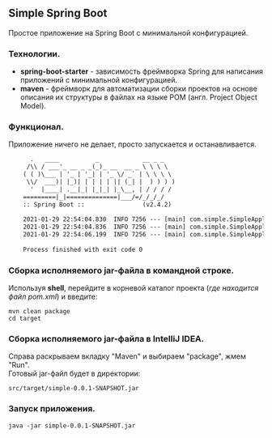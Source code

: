 ## Simple Spring Boot

Простое приложение на Spring Boot с минимальной конфигурацией. 

### Технологии.

 * **spring-boot-starter** - зависимость фреймворка Spring для написания приложений с минимальной конфигурацией.
 * **maven** - фреймворк для автоматизации сборки проектов на основе описания их структуры в файлах на языке POM (англ. Project Object Model).

### Функционал.

Приложение ничего не делает, просто запускается и останавливается.

```txt
      .   ____          _            __ _ _
     /\\ / ___'_ __ _ _(_)_ __  __ _ \ \ \ \
    ( ( )\___ | '_ | '_| | '_ \/ _` | \ \ \ \
     \\/  ___)| |_)| | | | | || (_| |  ) ) ) )
      '  |____| .__|_| |_|_| |_\__, | / / / /
    =========|_|==============|___/=/_/_/_/
    :: Spring Boot ::                (v2.4.2)
    
    2021-01-29 22:54:04.830  INFO 7256 --- [main] com.simple.SimpleApplication : Starting SimpleApplication using Java 11.0.9.1 on DELL5280 with PID 7256
    2021-01-29 22:54:04.836  INFO 7256 --- [main] com.simple.SimpleApplication : No active profile set, falling back to default profiles: default
    2021-01-29 22:54:06.199  INFO 7256 --- [main] com.simple.SimpleApplication : Started SimpleApplication in 2.546 seconds (JVM running for 4.006)
    
    Process finished with exit code 0
```

### Сборка исполняемого jar-файла в командной строке.

Используя **shell**, перейдите в корневой каталог проекта (*где находится файл pom.xml*) и введите:

    mvn clean package  
    cd target  

### Сборка исполняемого jar-файла в IntelliJ IDEA.
    
Справа раскрываем вкладку "Maven" и выбираем "package", жмем "Run".  
Готовый jar-файл будет в директории:

    src/target/simple-0.0.1-SNAPSHOT.jar


### Запуск приложения.
    
    java -jar simple-0.0.1-SNAPSHOT.jar
